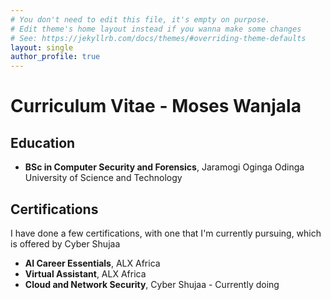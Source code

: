 ```yaml
---
# You don't need to edit this file, it's empty on purpose.
# Edit theme's home layout instead if you wanna make some changes
# See: https://jekyllrb.com/docs/themes/#overriding-theme-defaults
layout: single
author_profile: true
---
```


# Curriculum Vitae - Moses Wanjala

## Education

- **BSc in Computer Security and Forensics**, Jaramogi Oginga Odinga University of Science and Technology


## Certifications

I have done a few certifications, with one that I'm currently pursuing, which is offered by Cyber Shujaa

 - **AI Career Essentials**, ALX Africa
 - **Virtual Assistant**, ALX Africa
 - **Cloud and Network Security**, Cyber Shujaa - Currently doing
